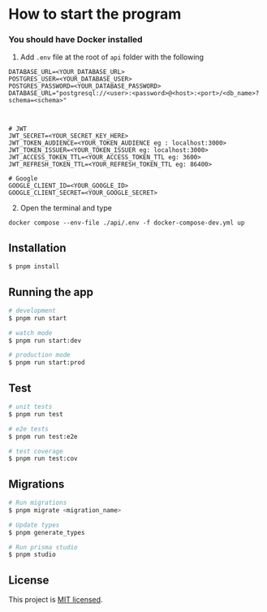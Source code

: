 # How to start the program

### You should have Docker installed

1. Add `.env` file at the root of `api` folder with the following
 ```
DATABASE_URL=<YOUR_DATABASE_URL>
POSTGRES_USER=<YOUR_DATABASE_USER>
POSTGRES_PASSWORD=<YOUR_DATABASE_PASSWORD>
DATABASE_URL="postgresql://<user>:<password>@<host>:<port>/<db_name>?schema=<schema>"



# JWT
JWT_SECRET=<YOUR_SECRET_KEY_HERE>
JWT_TOKEN_AUDIENCE=<YOUR_TOKEN_AUDIENCE eg : localhost:3000>
JWT_TOKEN_ISSUER=<YOUR_TOKEN_ISSUER eg: localhost:3000>
JWT_ACCESS_TOKEN_TTL=<YOUR_ACCESS_TOKEN_TTL eg: 3600>
JWT_REFRESH_TOKEN_TTL=<YOUR_REFRESH_TOKEN_TTL eg: 86400>

# Google
GOOGLE_CLIENT_ID=<YOUR_GOOGLE_ID>
GOOGLE_CLIENT_SECRET=<YOUR_GOOGLE_SECRET>
 ```
2. Open the terminal and type 
```
docker compose --env-file ./api/.env -f docker-compose-dev.yml up
```

## Installation

```bash
$ pnpm install
```

## Running the app

```bash
# development
$ pnpm run start

# watch mode
$ pnpm run start:dev

# production mode
$ pnpm run start:prod
```

## Test

```bash
# unit tests
$ pnpm run test

# e2e tests
$ pnpm run test:e2e

# test coverage
$ pnpm run test:cov
```


## Migrations

```bash
# Run migrations
$ pnpm migrate <migration_name>

# Update types
$ pnpm generate_types

# Run prisma studio
$ pnpm studio
```

## License

This project is [MIT licensed](LICENSE).

